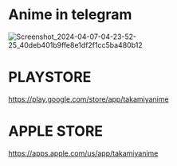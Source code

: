 
# Anime in telegram

![Screenshot_2024-04-07-04-23-52-25_40deb401b9ffe8e1df2f1cc5ba480b12](https://github.com/Ranimev2/PT.SHANACHAN/assets/156202462/f7b4366c-503d-479b-ba26-22a17a266366)




# PLAYSTORE

https://play.google.com/store/app/takamiyanime


# APPLE STORE

https://apps.apple.com/us/app/takamiyanime


